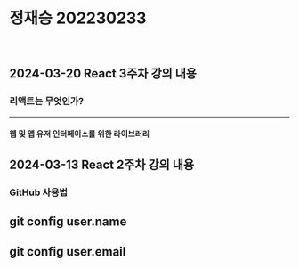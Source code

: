 # 정재승 202230233  
<br>

## 2024-03-20 React 3주차 강의 내용  

### 리액트는 무엇인가?
----
#### 웹 및 앱 유저 인터페이스를 위한 라이브러리  


## 2024-03-13 React 2주차 강의 내용
### GitHub 사용법     
  
## git config user.name  
## git config user.email  

